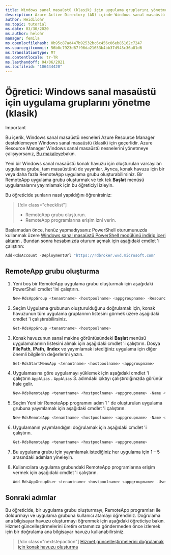 ```yaml
---
title: Windows sanal masaüstü (klasik) için uygulama gruplarını yönetme-Azure
description: Azure Active Directory (AD) içinde Windows sanal masaüstü (klasik) kiracıları ayarlamayı öğrenin.
author: Heidilohr
ms.topic: tutorial
ms.date: 03/30/2020
ms.author: helohr
manager: femila
ms.openlocfilehash: 0b95c87ad447b92532bc6c456c06eb85162c7247
ms.sourcegitcommit: 56b0c7923d67f96da21653b4bb37d943c36a81d6
ms.translationtype: MT
ms.contentlocale: tr-TR
ms.lasthandoff: 04/06/2021
ms.locfileid: "106444420"
---
```

# <a name="tutorial-manage-app-groups-for-windows-virtual-desktop-classic"></a>Öğretici: Windows sanal masaüstü için uygulama gruplarını yönetme (klasik)

>[!IMPORTANT]
>Bu içerik, Windows sanal masaüstü nesneleri Azure Resource Manager desteklemeyen Windows sanal masaüstü (klasik) için geçerlidir. Azure Resource Manager Windows sanal masaüstü nesnelerini yönetmeye çalışıyorsanız, [Bu makaleye](../manage-app-groups.md)bakın.

Yeni bir Windows sanal masaüstü konak havuzu için oluşturulan varsayılan uygulama grubu, tam masaüstünü de yayımlar. Ayrıca, konak havuzu için bir veya daha fazla RemoteApp uygulama grubu oluşturabilirsiniz. Bir RemoteApp uygulama grubu oluşturmak ve tek tek **Başlat** menüsü uygulamalarını yayımlamak için bu öğreticiyi izleyin.

Bu öğreticide şunların nasıl yapıldığını öğrenirsiniz:

> [!div class="checklist"]
> * RemoteApp grubu oluşturun.
> * RemoteApp programlarına erişim izni verin.

Başlamadan önce, henüz yapmadıysanız PowerShell oturumunuzda kullanmak üzere [Windows sanal masaüstü PowerShell modülünü indirip içeri aktarın](/powershell/windows-virtual-desktop/overview/) . Bundan sonra hesabınızda oturum açmak için aşağıdaki cmdlet 'i çalıştırın:

```powershell
Add-RdsAccount -DeploymentUrl "https://rdbroker.wvd.microsoft.com"
```

## <a name="create-a-remoteapp-group"></a>RemoteApp grubu oluşturma

1. Yeni boş bir RemoteApp uygulama grubu oluşturmak için aşağıdaki PowerShell cmdlet 'ini çalıştırın.

   ```powershell
   New-RdsAppGroup <tenantname> <hostpoolname> <appgroupname> -ResourceType "RemoteApp"
   ```

2. Seçim Uygulama grubunun oluşturulduğunu doğrulamak için, konak havuzunun tüm uygulama gruplarının listesini görmek üzere aşağıdaki cmdlet 'i çalıştırabilirsiniz.

   ```powershell
   Get-RdsAppGroup <tenantname> <hostpoolname>
   ```

3. Konak havuzunun sanal makine görüntüsündeki **Başlat** menüsü uygulamalarının listesini almak için aşağıdaki cmdlet 'i çalıştırın. Dosya **FilePath**, **IPath**, **IIndex** ve yayımlamak istediğiniz uygulama için diğer önemli bilgilerin değerlerini yazın.

   ```powershell
   Get-RdsStartMenuApp <tenantname> <hostpoolname> <appgroupname>
   ```

4. Uygulamasına göre uygulamayı yüklemek için aşağıdaki cmdlet 'i çalıştırın `AppAlias` . `AppAlias` 3. adımdaki çıktıyı çalıştırdığınızda görünür hale gelir.

   ```powershell
   New-RdsRemoteApp <tenantname> <hostpoolname> <appgroupname> -Name <remoteappname> -AppAlias <appalias>
   ```

5. Seçim Yeni bir RemoteApp programını adım 1 ' de oluşturulan uygulama grubuna yayımlamak için aşağıdaki cmdlet 'i çalıştırın.

   ```powershell
   New-RdsRemoteApp <tenantname> <hostpoolname> <appgroupname> -Name <remoteappname> -Filepath <filepath>  -IconPath <iconpath> -IconIndex <iconindex>
   ```

6. Uygulamanın yayımlandığını doğrulamak için aşağıdaki cmdlet 'i çalıştırın.

   ```powershell
   Get-RdsRemoteApp <tenantname> <hostpoolname> <appgroupname>
   ```

7. Bu uygulama grubu için yayımlamak istediğiniz her uygulama için 1 – 5 arasındaki adımları yineleyin.
8. Kullanıcılara uygulama grubundaki RemoteApp programlarına erişim vermek için aşağıdaki cmdlet 'i çalıştırın.

   ```powershell
   Add-RdsAppGroupUser <tenantname> <hostpoolname> <appgroupname> -UserPrincipalName <userupn>
   ```

## <a name="next-steps"></a>Sonraki adımlar

Bu öğreticide, bir uygulama grubu oluşturmayı, RemoteApp programları ile doldurmayı ve uygulama grubuna kullanıcı atamayı öğrendiniz. Doğrulama ana bilgisayar havuzu oluşturmayı öğrenmek için aşağıdaki öğreticiye bakın. Hizmet güncelleştirmelerini üretim ortamınıza göndermeden önce izlemek için bir doğrulama ana bilgisayar havuzu kullanabilirsiniz.

> [!div class="nextstepaction"]
> [Hizmet güncelleştirmelerini doğrulamak için konak havuzu oluşturma](create-validation-host-pool-2019.md)
